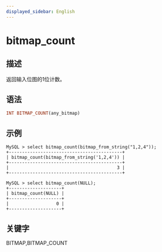 ```yaml
---
displayed_sidebar: English
---
```


# bitmap_count

## 描述

返回输入位图的1位计数。

## 语法

```Haskell
INT BITMAP_COUNT(any_bitmap)
```

## 示例

```Plain
MySQL > select bitmap_count(bitmap_from_string("1,2,4"));
+-------------------------------------------+
| bitmap_count(bitmap_from_string('1,2,4')) |
+-------------------------------------------+
|                                         3 |
+-------------------------------------------+

MySQL > select bitmap_count(NULL);
+--------------------+
| bitmap_count(NULL) |
+--------------------+
|                  0 |
+--------------------+
```

## 关键字

BITMAP,BITMAP_COUNT